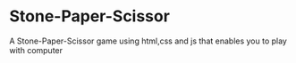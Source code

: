 # Stone-Paper-Scissor
A Stone-Paper-Scissor game using html,css and js that enables you to play with computer

